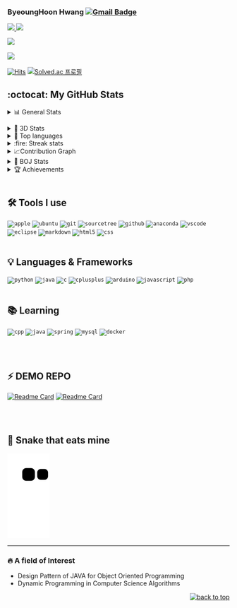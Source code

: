 
### ByeoungHoon Hwang    [![Gmail Badge](https://img.shields.io/badge/-Gmail-c14438?style=flat-square&logo=Gmail&logoColor=white&link=mailto:h1009218@hufs.ac.kr)](mailto:h1009218@hufs.ac.kr) 
 
 <!-- 노션,블로그,벨로그 -->
 <a href = "https://brash-partner-0d2.notion.site/Hwang-Byeoung-Hoon-804f85fc028e4319b4a8896434a0e20f" target="_blank"><img src="https://img.shields.io/badge/Notion-000000?style=for-the-badge&logo=Notion&logoColor=white&link=https://brash-partner-0d2.notion.site/Hwang-Byeoung-Hoon-804f85fc028e4319b4a8896434a0e20f"> </a>
<a href = "https://blog.naver.com/h1009218" target="_blank"><img src="https://img.shields.io/badge/Book-03C75A?style=for-the-badge&logo=Naver&logoColor=white&link = https://blog.naver.com/h1009218"></a>

<a href = "https://hwangbbang.tistory.com" target="_blank"><img src="https://img.shields.io/badge/Tech-000000?style=for-the-badge&logo=Tistory&logoColor=#000000&link = https://hwangbbang.tistory.com"> </a> 

<a href = "https://velog.io/@hwang_bbang" target="_blank"><img src="https://img.shields.io/badge/Tech-#20C997?style=for-the-badge&logo=Velog&logoColor=#white&link = https://velog.io/@hwang_bbang"> </a> 

 
 

<!-- 방문자,백준 -->
 [![Hits](https://hits.seeyoufarm.com/api/count/incr/badge.svg?url=https%3A%2F%2Fgithub.com%2FHwangBBang&count_bg=%23000000&title_bg=%23555555&icon=github.svg&icon_color=%23FFFFFF&title=Visits&edge_flat=false)](https://hits.seeyoufarm.com) 
 [![Solved.ac
프로필](http://mazassumnida.wtf/api/mini/generate_badge?boj=h1009218)](https://solved.ac/profile/h1009218)<br>

   
<!-- 깃헙 Stats -->
<h2>:octocat: My GitHub Stats </h2>
<details>
<summary>📊 General Stats</summary>
 <div align = "center">
  
  ![HwangBBang's GitHub stats](https://github-readme-stats.vercel.app/api?username=HwangBBang&show_icons=true)</details>
 
 </div>
<details>
 <summary> 🧬 3D Stats</summary>
 
 ![My Stats](./profile-3d-contrib/profile-gitblock.svg)
</details>

<details>
<summary>💼 Top languages</summary>
 <div align = "center">
  
  [![Top Langs](https://github-readme-stats.vercel.app/api/top-langs/?username=HwangBBang)](https://github.com/HwangBBang/github-readme-stats)

  </div>
 </details> 
 
<details>
 
<summary> :fire: Streak stats</summary>
  <div align = "center">
    <a href="https://github.com/HwangBBang">
        <img height=180em src="https://github-readme-streak-stats.herokuapp.com/?user=HwangBBang&hide_border=true" alt="streak stats"/>
    </a>
  </div>
</details>

<details>
<summary> 📈Contribution Graph</summary>

 ![HwangBBang's activity graph](https://github-readme-activity-graph.cyclic.app/graph?username=HwangBBang&area=true&hide_border=true&bg_color=FFFFFFF&line=000&point=333333&color=333&area_color=333)

</details>
 
<details> 
<summary> 🏅 BOJ Stats</summary>
 <div align = "center">
  
   [![Solved.ac 프로필](http://mazassumnida.wtf/api/v2/generate_badge?boj=h1009218)](https://solved.ac/h1009218)<br>
  <img src="http://mazandi.herokuapp.com/api?handle=h1009218&theme=warm"/> 
 
 </div>
</details>
 
<details>
 <summary>🏆 Achievements</summary><br>
  <div align = "center">
                                                                <!--  &rank=-B,-C  -->
   
   [![trophy](https://github-profile-trophy.vercel.app/?username=HwangBBang&row=1&margin-w=20)](https://github.com/ryo-ma/github-profile-trophy)
   
   +  #### 2022 HUFS Code Festival - Beginner Track TOP-7

 </div>
</details>
 
  

<br>

## 🛠 Tools I use 
<code><img title="Apple" alt="apple" width="40px" 
           src="https://cdn.jsdelivr.net/gh/devicons/devicon/icons/apple/apple-original.svg" /></code>
<code><img title="Ubuntu" alt="ubuntu" width="40px" 
           src="https://cdn.jsdelivr.net/gh/devicons/devicon/icons/ubuntu/ubuntu-plain.svg" /></code>
<code><img title="Git" alt="git" width="40px" 
           src="https://cdn.jsdelivr.net/gh/devicons/devicon/icons/git/git-original.svg" /></code>
<code><img title="Sourcetree" alt="sourcetree" width="40px" 
           src="https://cdn.jsdelivr.net/gh/devicons/devicon/icons/sourcetree/sourcetree-original.svg" /></code>
<code><img title="GitHub" alt="github" width="40px" 
           src="https://cdn.jsdelivr.net/gh/devicons/devicon/icons/github/github-original.svg" /></code>
 <code><img title="Anaconda" alt="anaconda" width="40px" 
            src="https://cdn.jsdelivr.net/gh/devicons/devicon/icons/anaconda/anaconda-original.svg" /></code>
<code><img title="Vscode" alt="vscode" width="40px" 
           src="https://cdn.jsdelivr.net/gh/devicons/devicon/icons/vscode/vscode-original.svg" /></code>
<code><img title="Eclipse" alt="eclipse" width="40px"
           src="https://skillicons.dev/icons?i=eclipse" /></code>
<code><img title="Markdown" alt="markdown" width="40px" 
           src="https://cdn.jsdelivr.net/gh/devicons/devicon/icons/markdown/markdown-original.svg" /></code>
<code><img title="Html5" alt="html5" width="40px" 
           src="https://cdn.jsdelivr.net/gh/devicons/devicon/icons/html5/html5-original.svg" /></code>
<code><img title="CSS" alt="css" width="40px"
           src="https://cdn.jsdelivr.net/gh/devicons/devicon/icons/css3/css3-original.svg" /></code>
<br><br>
##  💡 Languages & Frameworks   

<code><img title="Python" alt="python" width="40px" 
           src="https://cdn.jsdelivr.net/gh/devicons/devicon/icons/python/python-original.svg" /></code>
<code><img title="Java" alt="java" width="40px" 
           src="https://cdn.jsdelivr.net/gh/devicons/devicon/icons/java/java-original.svg" /></code>
<code><img title="C" alt="c" width="40px" 
           src="https://cdn.jsdelivr.net/gh/devicons/devicon/icons/c/c-original.svg" /></code>
<code><img title="Cplusplus" alt="cplusplus" width="40px" 
           src="https://cdn.jsdelivr.net/gh/devicons/devicon/icons/cplusplus/cplusplus-original.svg"/></code>
<code><img title="Arduino" alt="arduino" width="40px" 
           src="https://cdn.jsdelivr.net/gh/devicons/devicon/icons/arduino/arduino-original.svg" /></code> 
<code><img title="Javascript" alt="javascript" width="40px" 
           src="https://cdn.jsdelivr.net/gh/devicons/devicon/icons/javascript/javascript-original.svg" /></code>
<code><img title="Php" alt="php" width="40px" 
           src="https://cdn.jsdelivr.net/gh/devicons/devicon/icons/php/php-original.svg" /></code>
<br><br> 
## 📚 Learning


<code><img title="Cpp" alt="cpp" width="40px" 
           src="https://cdn.jsdelivr.net/gh/devicons/devicon/icons/cplusplus/cplusplus-original.svg" /></code>
<code><img title="Java" alt="java" width="40px" 
           src="https://cdn.jsdelivr.net/gh/devicons/devicon/icons/java/java-original.svg" /></code>
<code><img title="Spring" alt="spring" width="40px"                                            
           src="https://cdn.jsdelivr.net/gh/devicons/devicon/icons/spring/spring-original.svg" /></code>
<code><img title="Mysql" alt="mysql" width="40px"
           src="https://cdn.jsdelivr.net/gh/devicons/devicon/icons/mysql/mysql-original-wordmark.svg" /></code>
<code><img title="Docker" alt="docker" width="40px" 
           src="https://cdn.jsdelivr.net/gh/devicons/devicon/icons/docker/docker-plain.svg" /></code>
          
<br><br>

## ⚡️ DEMO REPO 

[![Readme Card](https://github-readme-stats.vercel.app/api/pin/?username=HwangBBang&repo=Mini_Project)](https://github.com/HwangBBang/Mini_Project)
[![Readme Card](https://github-readme-stats.vercel.app/api/pin/?username=HwangBBang&repo=JS_Study)](https://github.com/HwangBBang/JS_Study)

<!-- [Java_Practice_2022](https://github.com/HwangBBang/JAVA_Practice_2022)  
[Python_Practice_2022](https://github.com/HwangBBang/Python_Practice_2022)  
[Mini_Project](https://github.com/HwangBBang/Mini_Project)  
[Team-KKLHY](https://github.com/HwangBBang/team-KKLHY)  
[BaekJoon](https://github.com/HwangBBang/BaekJoon)  
[Html_Practice_2022](https://github.com/HwangBBang/HTML_Practice_2022) -->
<br><br>
## :snake: Snake that eats mine 

<img alt="snake eating my contribution" src="https://github.com/HwangBBang/HwangBBang/blob/output/github-contribution-grid-snake.svg"> 

<br> 
 
---

### 🔥 A field of Interest
  
+ Design Pattern of JAVA for Object Oriented Programming
+ Dynamic Programming in Computer Science Algorithms
 
 
<p align="right">
 <a href="#top">
  <img src="https://img.shields.io/static/v1?label&message=Top&color=000000&style=flat&logo" alt="back to top" />
 </a>
</p> 
 
 
